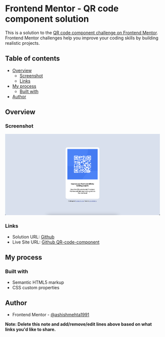 # Frontend Mentor - QR code component solution

This is a solution to the [QR code component challenge on Frontend Mentor](https://www.frontendmentor.io/challenges/qr-code-component-iux_sIO_H). Frontend Mentor challenges help you improve your coding skills by building realistic projects.

## Table of contents

- [Overview](#overview)
  - [Screenshot](#screenshot)
  - [Links](#links)
- [My process](#my-process)
  - [Built with](#built-with)
- [Author](#author)

## Overview

### Screenshot

![](./screenshot.png)

### Links

- Solution URL: [Github](https://github.com/erashishmehta/QR-code-component)
- Live Site URL: [Github QR-code-component](https://erashishmehta.github.io/QR-code-component/)

## My process

### Built with

- Semantic HTML5 markup
- CSS custom properties

## Author

- Frontend Mentor - [@ashishmehta1991](https://www.frontendmentor.io/profile/ashishmehta1991)

**Note: Delete this note and add/remove/edit lines above based on what links you'd like to share.**
